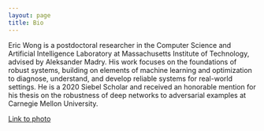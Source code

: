```yaml
---
layout: page
title: Bio 
---
```


Eric Wong is a postdoctoral researcher in the Computer Science and Artificial Intelligence Laboratory at Massachusetts Institute of Technology, advised by Aleksander Madry. His work focuses on the foundations of robust systems, building on elements of machine learning and optimization to diagnose, understand, and develop reliable systems for real-world settings. He is a 2020 Siebel Scholar and received an honorable mention for his thesis on the robustness of deep networks to adversarial examples at Carnegie Mellon University. 

<a href="https://riceric22.github.io/assets/img/photo_small.jpg">Link to photo</a>
